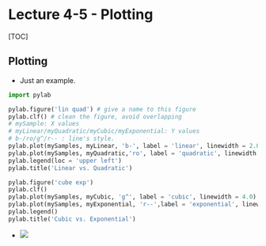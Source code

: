 # Lecture 4-5 - Plotting

\[TOC\]

## Plotting

* Just an example.

```python
import pylab

pylab.figure('lin quad') # give a name to this figure
pylab.clf() # clean the figure, avoid overlapping
# mySample: X values
# myLinear/myQuadratic/myCubic/myExponential: Y values 
# b-/ro/g^/r-- : line's style. 
pylab.plot(mySamples, myLinear, 'b-', label = 'linear', linewidth = 2.0)
pylab.plot(mySamples, myQuadratic,'ro', label = 'quadratic', linewidth = 3.0)
pylab.legend(loc = 'upper left')
pylab.title('Linear vs. Quadratic')

pylab.figure('cube exp')
pylab.clf()
pylab.plot(mySamples, myCubic, 'g^', label = 'cubic', linewidth = 4.0)
pylab.plot(mySamples, myExponential, 'r--',label = 'exponential', linewidth = 5.0)
pylab.legend()
pylab.title('Cubic vs. Exponential')
```

* ![](../.gitbook/assets/unit-2-1%20%281%29.jpg)

